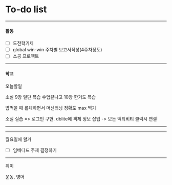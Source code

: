 # To-do list

----------------
#### 활동

- [ ] 도전학기제
- [ ] global win-win 주차별 보고서작성(4주차정도)
- [ ] 소공 프로젝트

-------------
#### 학교

오늘할일 

소실 9장 일단 복습
수업끝나고 10장 한거도 복습

밥먹을 때 
롤체하면서 머신러닝  정확도 max 찍기  

소실 실습 => 로그인 구현. dblite에 객체 정보 삽입 -> 모든 액티비티 클릭시 연결

-------------------


---------------
월요일에  할거

- [ ] 임베디드 주제 결정하기

-------------
취미

운동, 영어